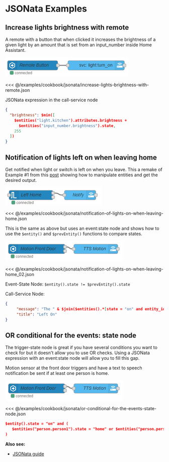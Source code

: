 # JSONata Examples

## Increase lights brightness with remote

A remote with a button that when clicked it increases the brightness of a given light by an amount that is set from an input_number inside Home Assistant.

![](./images/jsonata_1.png)

<<< @/examples/cookbook/jsonata/increase-lights-brightness-with-remote.json

JSONata expression in the call-service node

```json
{
  "brightness": $min([
    $entities("light.kitchen").attributes.brightness +
      $entities("input_number.brightness").state,
    255
  ])
}
```

## Notification of lights left on when leaving home

Get notified when light or switch is left on when you leave. This a remake of Example #1 from this [post](https://community.home-assistant.io/t/examples-for-using-the-new-get-entities-node/85777) showing how to manipulate entities and get the desired output.

![](./images/jsonata_2.png)

<<< @/examples/cookbook/jsonata/notification-of-lights-on-when-leaving-home.json

This is the same as above but uses an event:state node and shows how to use the `$entity()` and `$prevEntity()` functions to compare states.

![](./images/jsonata_3.png)

<<< @/examples/cookbook/jsonata/notification-of-lights-on-when-leaving-home_02.json

Event-State Node:
`$entity().state != $prevEntity().state`

Call-Service Node:

```json
{
     "message": "The " & $join($entities().*[state = "on" and entity_id ~> /^light|^switch/].attributes.friendly_name, ", ") & " are on.",
     "title": "Left On"
}
```

## OR conditional for the events: state node

The trigger-state node is great if you have several conditions you want to check for but it doesn't allow you to use OR checks. Using a JSONata expression with an event:state node will allow you to fill this gap.

Motion sensor at the front door triggers and have a text to speech notification be sent if at least one person is home.

![](./images/jsonata_3.png)

<<< @/examples/cookbook/jsonata/or-conditional-for-the-events-state-node.json

```json
$entity().state = "on" and (
   $entities("person.person1").state = "home" or $entities("person.person2").state = "home"
)
```

**Also see:**

- [JSONata guide](../guide/jsonata.md)
